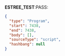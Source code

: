 __ESTREE_TEST__:PASS:
```json
{
  "type": "Program",
  "start": 7438,
  "end": 7438,
  "body": [],
  "sourceType": "script",
  "hashbang": null
}
```
